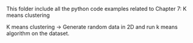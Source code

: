This folder include all the python code examples related to Chapter 7: K means clustering

K means clustering   ->  Generate random data in 2D and run k means algorithm on the dataset.
